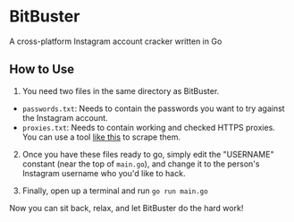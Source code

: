 # BitBuster
A cross-platform Instagram account cracker written in Go


## How to Use
1. You need two files in the same directory as BitBuster.
  * `passwords.txt`: Needs to contain the passwords you want to try against the Instagram account.
  * `proxies.txt`: Needs to contain working and checked HTTPS proxies. You can use a tool [like this](https://github.com/chill117/proxy-lists) to scrape them.

2. Once you have these files ready to go, simply edit the "USERNAME" constant (near the top of `main.go`), and change it to the person's Instagram username who you'd like to hack.

3. Finally, open up a terminal and run `go run main.go`

Now you can sit back, relax, and let BitBuster do the hard work!
